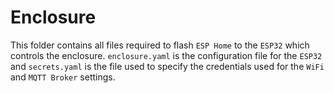 # Enclosure

This folder contains all files required to flash `ESP Home` to the `ESP32` which controls the enclosure. `enclosure.yaml` is the configuration file for the `ESP32` and `secrets.yaml` is the file used to specify the credentials used for the `WiFi` and `MQTT Broker` settings.
